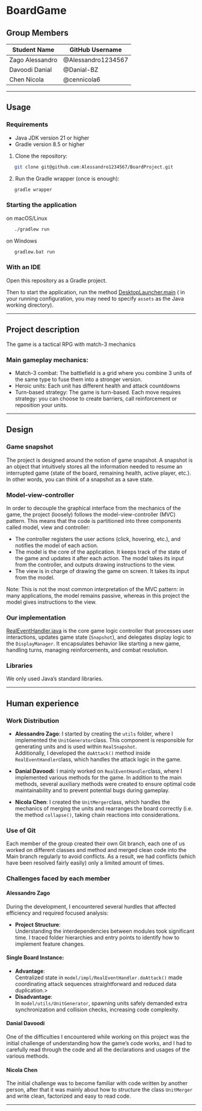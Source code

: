 # BoardGame

## Group Members

| Student Name    | GitHub Username    |
|-----------------|--------------------|
| Zago Alessandro | @Alessandro1234567 |
| Davoodi Danial  | @Danial-BZ         |
| Chen Nicola     | @cennicola6        |

---

## Usage

### Requirements

- Java JDK version 21 or higher
- Gradle version 8.5 or higher

1. Clone the repository:

```bash
   git clone git@github.com:Alessandro1234567/BoardProject.git
   ```

2. Run the Gradle wrapper (once is enough):

```bash
   gradle wrapper
   ```

### Starting the application

on macOS/Linux

```bash
   ./gradlew run
   ```

on Windows

```bash
   gradlew.bat run
   ```

### With an IDE

Open this repository as a Gradle project.

Then to start the application, run the
method [DesktopLauncher.main](https://github.com/Alessandro1234567/BoardProject/blob/main/desktop/src/it/unibz/inf/pp/clash/DesktopLauncher.java) (
in your running configuration, you may need to specify `assets` as the Java working directory).

---

## Project description

The game is a tactical RPG with match-3 mechanics

### Main gameplay mechanics:

- Match-3 combat: The battlefield is a grid where you combine 3 units of the same type to fuse them into a stronger
  version.
- Heroic units: Each unit has different health and attack countdowns
- Turn-based strategy: The game is turn-based. Each move requires strategy: you can choose to create barriers, call
  reinforcement or reposition your units.

---

## Design

### Game snapshot

The project is designed around the notion of game snapshot.
A snapshot is an object that intuitively stores all the information needed to resume an interrupted game (state of the
board, remaining health, active player, etc.).
In other words, you can think of a snapshot as a save state.

### Model-view-controller

In order to decouple the graphical interface from the mechanics of the game, the project (loosely) follows the
model-view-controller (MVC) pattern.
This means that the code is partitioned into three components called model, view and controller:

- The controller registers the user actions (click, hovering, etc.), and notifies the model of each action.
- The model is the core of the application. It keeps track of the state of the game and updates it after each action.
  The model takes its input from the controller, and outputs drawing instructions to the view.
- The view is in charge of drawing the game on screen. It takes its input from the model.

Note: This is not the most common interpretation of the MVC pattern: in many applications, the model remains passive,
whereas in this project the model gives instructions to the view.

### Our implementation

[RealEventHandler.java](core%2Fsrc%2Fmain%2Fjava%2Fit%2Funibz%2Finf%2Fpp%2Fclash%2Fmodel%2Fimpl%2FRealEventHandler.java)
is the core game logic controller that processes user interactions, updates game state (`Snapshot`), and delegates
display logic to the `DisplayManager`. It encapsulates behavior like starting a new game, handling turns, managing
reinforcements, and combat resolution.

### Libraries

We only used Java’s standard libraries.

---

## Human experience

### Work Distribution

- **Alessandro Zago**: I started by creating the `utils` folder, where I implemented the `UnitGenerator`class. This
  component is responsible for generating units and is used within `RealSnapshot`.  
  Additionally, I developed the `doAttack()` method inside `RealEventHandler`class, which handles the attack logic in the
  game.


- **Danial Davoodi**:
  I mainly worked on `RealEventHandler`class, where I implemented various methods for the game. In addition to the main
  methods, several auxiliary methods were created to ensure optimal code maintainability and to prevent potential bugs
  during gameplay.


- **Nicola Chen**: I created the `UnitMerger`class, which handles the mechanics of merging the units and rearranges the
  board correctly (i.e. the method `collapse()`, taking chain reactions into considerations.

### Use of Git

Each member of the group created their own Git branch, each one of us worked on different classes and method and merged
clean code into the Main branch regularly to avoid conflicts.
As a result, we had conflicts (which have been resolved fairly easily) only a limited amount of times.

### Challenges faced by each member

#### Alessandro Zago

 During the development, I encountered several hurdles that affected efficiency and required focused analysis:

 - **Project Structure**:  
    Understanding the interdependencies between modules took significant time. I traced folder hierarchies and entry
    points to identify how to implement feature changes.

 #### Single Board Instance:

 - **Advantage**:  
     Centralized state in `model/impl/RealEventHandler.doAttack()` made coordinating attack sequences straightforward
    and reduced data duplication.>
- **Disadvantage**:  
    In `model/utils/UnitGenerator`, spawning units safely demanded extra synchronization and collision checks,
   increasing code complexity.

#### Danial Davoodi

 One of the difficulties I encountered while working on this project was the initial challenge of understanding how the
 game’s code works, and I had to carefully read through the code and all the declarations and usages of the various
 methods.

#### Nicola Chen
The initial challenge was to become familiar with code written by another person, after that it was mainly about how to structure the class `UnitMerger` and write clean, factorized and easy to read code.

---